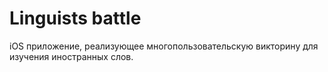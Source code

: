 # Linguists battle

iOS приложение, реализующее многопользовательскую викторину для изучения иностранных слов.
